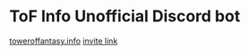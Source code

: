 # ToF Info Unofficial Discord bot
[toweroffantasy.info](https://toweroffantasy.info)
[invite link](https://discord.com/api/oauth2/authorize?client_id=1098749007154643035&permissions=412317183040&scope=bot)

